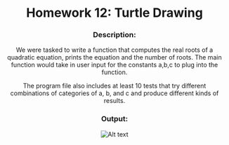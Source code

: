 <div align='center'> <h1> Homework 12: Turtle Drawing </h1>

### Description:
  
We were tasked to write a function that computes the real roots of a quadratic equation, prints the equation and the number of roots. The main function would take in user input for the constants a,b,c to plug into the function.
 
The program file also includes at least 10 tests that try different combinations of categories of a, b, and c and produce different kinds of results.
  
### Output:
 
 ![Alt text](hw02_output.jpg)
